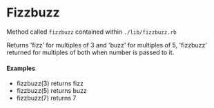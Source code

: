 # Fizzbuzz

Method called ```fizzbuzz``` contained within ```./lib/fizzbuzz.rb```

Returns 'fizz' for multiples of 3 and 'buzz' for multiples of 5, 'fizzbuzz' returned for multiples of both when number is passed to it.


#### Examples
- fizzbuzz(3) returns fizz
- fizzbuzz(5) returns buzz
- fizzbuzz(7) returns 7
